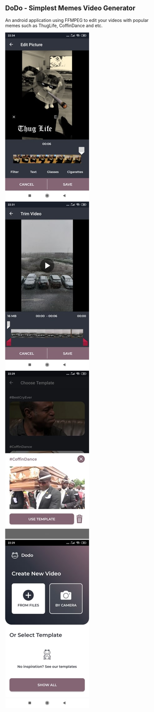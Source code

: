 

## DoDo - Simplest Memes Video Generator

An android application using FFMPEG to edit your videos with popular memes such as ThugLife, CoffinDance and etc.

![alt-text](https://github.com/HenryHengZJ/DoDoApp/blob/master/Screenshots/1.jpg)
![alt-text](https://github.com/HenryHengZJ/DoDoApp/blob/master/Screenshots/2.jpg)
![alt-text](https://github.com/HenryHengZJ/DoDoApp/blob/master/Screenshots/3.jpg)
![alt-text](https://github.com/HenryHengZJ/DoDoApp/blob/master/Screenshots/4.jpg)
